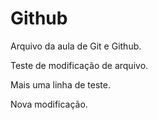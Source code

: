 # Github

Arquivo da aula de Git e Github.

Teste de modificação de arquivo.

Mais uma linha de teste.

Nova modificação.